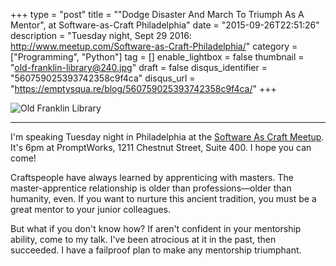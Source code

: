 +++
type = "post"
title = "\"Dodge Disaster And March To Triumph As A Mentor\", at Software-as-Craft Philadelphia"
date = "2015-09-26T22:51:26"
description = "Tuesday night, Sept 29 2016: http://www.meetup.com/Software-as-Craft-Philadelphia/"
category = ["Programming", "Python"]
tag = []
enable_lightbox = false
thumbnail = "old-franklin-library@240.jpg"
draft = false
disqus_identifier = "560759025393742358c9f4ca"
disqus_url = "https://emptysqua.re/blog/560759025393742358c9f4ca/"
+++

<p><img style="display:block; margin-left:auto; margin-right:auto;" src="old-franklin-library.jpg" alt="Old Franklin Library" title="Old Franklin Library" /></p>
<hr />
<p>I'm speaking Tuesday night in Philadelphia at the <a href="http://www.meetup.com/Software-as-Craft-Philadelphia/">Software As Craft Meetup</a>. It's 6pm at PromptWorks, 1211 Chestnut Street, Suite 400. I hope you can come!</p>
<p>Craftspeople have always learned by apprenticing with masters. The master-apprentice relationship is older than professions&mdash;older than humanity, even. If you want to nurture this ancient tradition, you must be a great mentor to your junior colleagues.</p>
<p>But what if you don't know how? If aren't confident in your mentorship ability, come to my talk. I've been atrocious at it in the past, then succeeded. I have a failproof plan to make any mentorship triumphant.</p>
